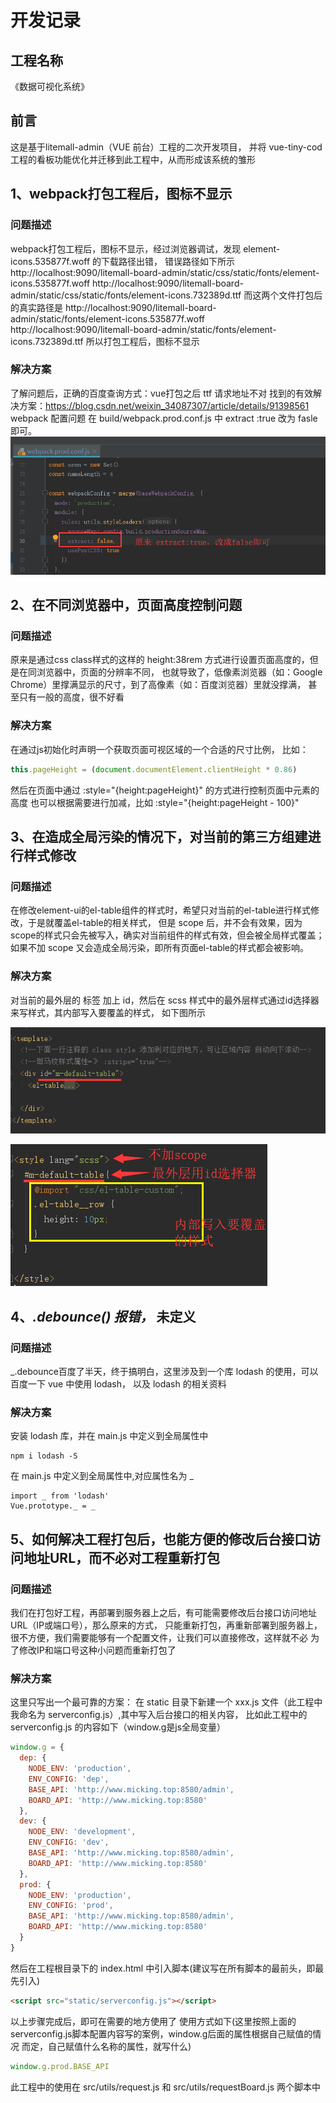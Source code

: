 # 开发记录

## 工程名称

《数据可视化系统》

## 前言

这是基于litemall-admin（VUE 前台）工程的二次开发项目，
并将 vue-tiny-cod 工程的看板功能优化并迁移到此工程中，从而形成该系统的雏形

## 1、webpack打包工程后，图标不显示
### 问题描述
webpack打包工程后，图标不显示，经过浏览器调试，发现 element-icons.535877f.woff 的下载路径出错，
错误路径如下所示
http://localhost:9090/litemall-board-admin/static/css/static/fonts/element-icons.535877f.woff
http://localhost:9090/litemall-board-admin/static/css/static/fonts/element-icons.732389d.ttf
而这两个文件打包后的真实路径是
http://localhost:9090/litemall-board-admin/static/fonts/element-icons.535877f.woff
http://localhost:9090/litemall-board-admin/static/fonts/element-icons.732389d.ttf
所以打包工程后，图标不显示
### 解决方案
了解问题后，正确的百度查询方式：vue打包之后 ttf 请求地址不对
找到的有效解决方案：https://blog.csdn.net/weixin_34087307/article/details/91398561
webpack 配置问题
在 build/webpack.prod.conf.js 中 extract :true 改为 fasle即可。
![](./img/VUE工程打包后图标不显示解决方案.png)    

## 2、在不同浏览器中，页面高度控制问题
### 问题描述
原来是通过css class样式的这样的 height:38rem 方式进行设置页面高度的，但是在同浏览器中，页面的分辨率不同，
也就导致了，低像素浏览器（如：Google Chrome）里撑满显示的尺寸，到了高像素（如：百度浏览器）里就没撑满，
甚至只有一般的高度，很不好看
### 解决方案
在通过js初始化时声明一个获取页面可视区域的一个合适的尺寸比例，
比如：
```javascript
this.pageHeight = (document.documentElement.clientHeight * 0.86)
```
然后在页面中通过 :style="{height:pageHeight}" 的方式进行控制页面中元素的高度
也可以根据需要进行加减，比如 :style="{height:pageHeight - 100}"

## 3、在造成全局污染的情况下，对当前的第三方组建进行样式修改
### 问题描述
在修改element-ui的el-table组件的样式时，希望只对当前的el-table进行样式修改，于是就覆盖el-table的相关样式，
但是 scope 后，并不会有效果，因为scope的样式只会先被写入，确实对当前组件的样式有效，但会被全局样式覆盖；
如果不加 scope 又会造成全局污染，即所有页面el-table的样式都会被影响。
### 解决方案
对当前的最外层的 标签 加上 id，然后在 scss 样式中的最外层样式通过id选择器来写样式，其内部写入要覆盖的样式，
如下图所示

![](./img/不造成全局污染的情况下修改第三方组件样式1.png)    

![](./img/不造成全局污染的情况下修改第三方组件样式2.png)    


## 4、_.debounce() 报错，_ 未定义
### 问题描述
_.debounce百度了半天，终于搞明白，这里涉及到一个库 lodash 的使用，可以百度一下 vue 中使用 lodash，
以及 lodash 的相关资料

### 解决方案
安装 lodash 库，并在 main.js 中定义到全局属性中
```text
npm i lodash -S
```
在 main.js 中定义到全局属性中,对应属性名为 _
```vue
import _ from 'lodash'
Vue.prototype._ = _
```

## 5、如何解决工程打包后，也能方便的修改后台接口访问地址URL，而不必对工程重新打包
### 问题描述
我们在打包好工程，再部署到服务器上之后，有可能需要修改后台接口访问地址URL（IP或端口号），那么原来的方式，
只能重新打包，再重新部署到服务器上，很不方便，我们需要能够有一个配置文件，让我们可以直接修改，这样就不必
为了修改IP和端口号这种小问题而重新打包了
### 解决方案
这里只写出一个最可靠的方案：
在 static 目录下新建一个 xxx.js 文件（此工程中我命名为 serverconfig.js）,其中写入后台接口的相关内容，
比如此工程中的 serverconfig.js 的内容如下（window.g是js全局变量）
```js
window.g = {
  dep: {
    NODE_ENV: 'production',
    ENV_CONFIG: 'dep',
    BASE_API: 'http://www.micking.top:8580/admin',
    BOARD_API: 'http://www.micking.top:8580'
  },
  dev: {
    NODE_ENV: 'development',
    ENV_CONFIG: 'dev',
    BASE_API: 'http://www.micking.top:8580/admin',
    BOARD_API: 'http://www.micking.top:8580'
  },
  prod: {
    NODE_ENV: 'production',
    ENV_CONFIG: 'prod',
    BASE_API: 'http://www.micking.top:8580/admin',
    BOARD_API: 'http://www.micking.top:8580'
  }
}
```
然后在工程根目录下的 index.html 中引入脚本(建议写在所有脚本的最前头，即最先引入)
```html
<script src="static/serverconfig.js"></script>
```
以上步骤完成后，即可在需要的地方使用了
使用方式如下(这里按照上面的serverconfig.js脚本配置内容写的案例，window.g后面的属性根据自己赋值的情况
而定，自己赋值什么名称的属性，就写什么)
```js
window.g.prod.BASE_API
```
此工程中的使用在 src/utils/request.js 和 src/utils/requestBoard.js 两个脚本中
